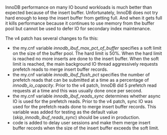 InnoDB performance on many IO bound workloads is much better than expected because of the insert buffer. Unfortunately, InnoDB does not try hard enough to keep the insert buffer from getting full. And when it gets full it kills performance because it continues to use memory from the buffer pool but cannot be used to defer IO for secondary index maintenance.

The v4 patch has several changes to fix this:
  * the my.cnf variable _innodb\_ibuf\_max\_pct\_of\_buffer_ specifies a soft limit on the size of the buffer pool. The hard limit is 50%. When the hard limit is reached no more inserts are done to the insert buffer. When the soft limit is reached, the main background IO thread aggressively requests prefetch reads to merge insert buffer records.
  * the my.cnf variable _innodb\_ibuf\_flush\_pct_ specifies the number of prefetch reads that can be submitted at a time as a percentage of _innodb\_io\_capacity_. Prior to the v4 patch, InnoDB did 5 prefetch read requests at a time and this was usually done once per second.
  * the my.cnf variable _innodb\_ibuf\_reads\_sync_ determines whether async IO is used for the prefetch reads. Prior to the v4 patch, sync IO was used for the prefetch reads done to merge insert buffer records. This variable was added for testing as the default value (_skip\_innodb\_ibuf\_reads\_sync_) should be used in production.
  * code is added to delay user sessions and make them merge insert buffer records when the size of the insert buffer exceeds the soft limit.